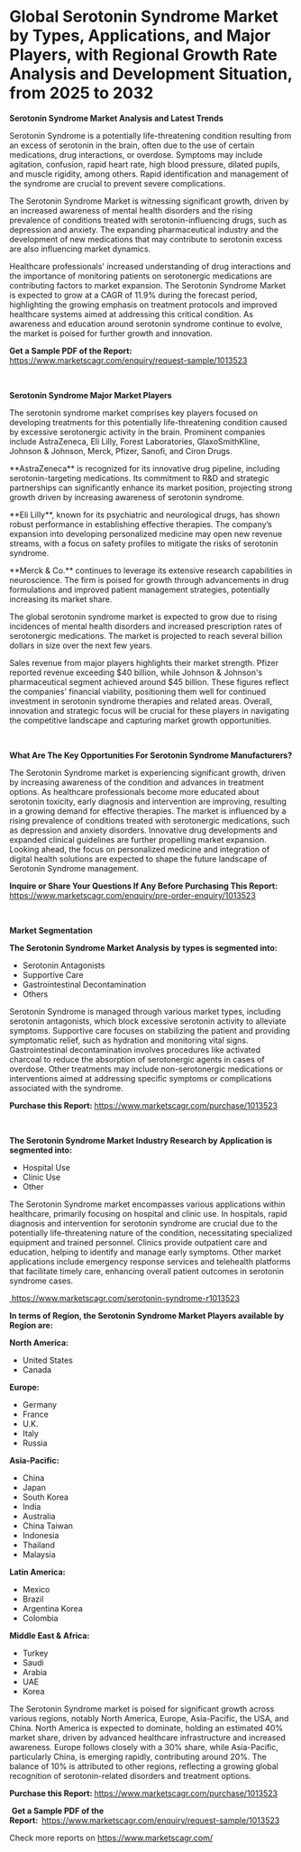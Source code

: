 <p><h1>Global Serotonin Syndrome Market by Types, Applications, and Major Players, with Regional Growth Rate Analysis and Development Situation, from 2025 to 2032</h1></p><p><strong>Serotonin Syndrome Market Analysis and Latest Trends</strong></p>
<p><p>Serotonin Syndrome is a potentially life-threatening condition resulting from an excess of serotonin in the brain, often due to the use of certain medications, drug interactions, or overdose. Symptoms may include agitation, confusion, rapid heart rate, high blood pressure, dilated pupils, and muscle rigidity, among others. Rapid identification and management of the syndrome are crucial to prevent severe complications.</p><p>The Serotonin Syndrome Market is witnessing significant growth, driven by an increased awareness of mental health disorders and the rising prevalence of conditions treated with serotonin-influencing drugs, such as depression and anxiety. The expanding pharmaceutical industry and the development of new medications that may contribute to serotonin excess are also influencing market dynamics. </p><p>Healthcare professionals' increased understanding of drug interactions and the importance of monitoring patients on serotonergic medications are contributing factors to market expansion. The Serotonin Syndrome Market is expected to grow at a CAGR of 11.9% during the forecast period, highlighting the growing emphasis on treatment protocols and improved healthcare systems aimed at addressing this critical condition. As awareness and education around serotonin syndrome continue to evolve, the market is poised for further growth and innovation.</p></p>
<p><strong>Get a Sample PDF of the Report:&nbsp;</strong> <a href="https://www.marketscagr.com/enquiry/request-sample/1013523?utm_campaign=1905&utm_medium=2&utm_source=Github&utm_content=ia&utm_term=06032025&utm_id=serotonin-syndrome">https://www.marketscagr.com/enquiry/request-sample/1013523</a></p>
<p>&nbsp;</p>
<p><strong>Serotonin Syndrome Major Market Players</strong></p>
<p><p>The serotonin syndrome market comprises key players focused on developing treatments for this potentially life-threatening condition caused by excessive serotonergic activity in the brain. Prominent companies include AstraZeneca, Eli Lilly, Forest Laboratories, GlaxoSmithKline, Johnson & Johnson, Merck, Pfizer, Sanofi, and Ciron Drugs.</p><p>**AstraZeneca** is recognized for its innovative drug pipeline, including serotonin-targeting medications. Its commitment to R&D and strategic partnerships can significantly enhance its market position, projecting strong growth driven by increasing awareness of serotonin syndrome.</p><p>**Eli Lilly**, known for its psychiatric and neurological drugs, has shown robust performance in establishing effective therapies. The company’s expansion into developing personalized medicine may open new revenue streams, with a focus on safety profiles to mitigate the risks of serotonin syndrome.</p><p>**Merck & Co.** continues to leverage its extensive research capabilities in neuroscience. The firm is poised for growth through advancements in drug formulations and improved patient management strategies, potentially increasing its market share.</p><p>The global serotonin syndrome market is expected to grow due to rising incidences of mental health disorders and increased prescription rates of serotonergic medications. The market is projected to reach several billion dollars in size over the next few years.</p><p>Sales revenue from major players highlights their market strength. Pfizer reported revenue exceeding $40 billion, while Johnson & Johnson's pharmaceutical segment achieved around $45 billion. These figures reflect the companies' financial viability, positioning them well for continued investment in serotonin syndrome therapies and related areas. Overall, innovation and strategic focus will be crucial for these players in navigating the competitive landscape and capturing market growth opportunities.</p></p>
<p>&nbsp;</p>
<p><strong>What Are The Key Opportunities For Serotonin Syndrome Manufacturers?</strong></p>
<p><p>The Serotonin Syndrome market is experiencing significant growth, driven by increasing awareness of the condition and advances in treatment options. As healthcare professionals become more educated about serotonin toxicity, early diagnosis and intervention are improving, resulting in a growing demand for effective therapies. The market is influenced by a rising prevalence of conditions treated with serotonergic medications, such as depression and anxiety disorders. Innovative drug developments and expanded clinical guidelines are further propelling market expansion. Looking ahead, the focus on personalized medicine and integration of digital health solutions are expected to shape the future landscape of Serotonin Syndrome management.</p></p>
<p><strong>Inquire or Share Your Questions If Any Before Purchasing This Report:</strong> <a href="https://www.marketscagr.com/enquiry/pre-order-enquiry/1013523?utm_campaign=1905&utm_medium=2&utm_source=Github&utm_content=ia&utm_term=06032025&utm_id=serotonin-syndrome">https://www.marketscagr.com/enquiry/pre-order-enquiry/1013523</a></p>
<p>&nbsp;</p>
<p><strong>Market Segmentation</strong></p>
<p><strong>The Serotonin Syndrome Market Analysis by types is segmented into:</strong></p>
<p><ul><li>Serotonin Antagonists</li><li>Supportive Care</li><li>Gastrointestinal Decontamination</li><li>Others</li></ul></p>
<p><p>Serotonin Syndrome is managed through various market types, including serotonin antagonists, which block excessive serotonin activity to alleviate symptoms. Supportive care focuses on stabilizing the patient and providing symptomatic relief, such as hydration and monitoring vital signs. Gastrointestinal decontamination involves procedures like activated charcoal to reduce the absorption of serotonergic agents in cases of overdose. Other treatments may include non-serotonergic medications or interventions aimed at addressing specific symptoms or complications associated with the syndrome.</p></p>
<p><strong>Purchase this Report:&nbsp;</strong><a href="https://www.marketscagr.com/purchase/1013523?utm_campaign=1905&utm_medium=2&utm_source=Github&utm_content=ia&utm_term=06032025&utm_id=serotonin-syndrome">https://www.marketscagr.com/purchase/1013523</a></p>
<p>&nbsp;</p>
<p><strong>The Serotonin Syndrome Market Industry Research by Application is segmented into:</strong></p>
<p><ul><li>Hospital Use</li><li>Clinic Use</li><li>Other</li></ul></p>
<p><p>The Serotonin Syndrome market encompasses various applications within healthcare, primarily focusing on hospital and clinic use. In hospitals, rapid diagnosis and intervention for serotonin syndrome are crucial due to the potentially life-threatening nature of the condition, necessitating specialized equipment and trained personnel. Clinics provide outpatient care and education, helping to identify and manage early symptoms. Other market applications include emergency response services and telehealth platforms that facilitate timely care, enhancing overall patient outcomes in serotonin syndrome cases.</p></p>
<p><a href="https://www.marketscagr.com/serotonin-syndrome-r1013523?utm_campaign=1905&utm_medium=2&utm_source=Github&utm_content=ia&utm_term=06032025&utm_id=serotonin-syndrome">&nbsp;https://www.marketscagr.com/serotonin-syndrome-r1013523</a></p>
<p><strong>In terms of Region, the Serotonin Syndrome Market Players available by Region are:</strong></p>
<p>
    <p> <strong> North America: </strong>
        <ul>
            <li>United States</li>
            <li>Canada</li>
        </ul>
        </p> 
    <p> <strong> Europe: </strong>
        <ul>
            <li>Germany</li>
            <li>France</li>
            <li>U.K.</li>
            <li>Italy</li>
            <li>Russia</li>
        </ul>
        </p> 
    <p> <strong> Asia-Pacific: </strong>
        <ul>
            <li>China</li>
            <li>Japan</li>
            <li>South Korea</li>
            <li>India</li>
            <li>Australia</li>
            <li>China Taiwan</li>
            <li>Indonesia</li>
            <li>Thailand</li>
            <li>Malaysia</li>
        </ul>
        </p> 
    <p> <strong> Latin America: </strong>
        <ul>
            <li>Mexico</li>
            <li>Brazil</li>
            <li>Argentina Korea</li>
            <li>Colombia</li>
        </ul>
        </p> 
    <p> <strong> Middle East & Africa: </strong>
        <ul>
            <li>Turkey</li>
            <li>Saudi</li>
            <li>Arabia</li>
            <li>UAE</li>
            <li>Korea</li>
        </ul>
    </p>
    </p>
<p><p>The Serotonin Syndrome market is poised for significant growth across various regions, notably North America, Europe, Asia-Pacific, the USA, and China. North America is expected to dominate, holding an estimated 40% market share, driven by advanced healthcare infrastructure and increased awareness. Europe follows closely with a 30% share, while Asia-Pacific, particularly China, is emerging rapidly, contributing around 20%. The balance of 10% is attributed to other regions, reflecting a growing global recognition of serotonin-related disorders and treatment options.</p></p>
<p><strong>Purchase this Report: </strong><a href="https://www.marketscagr.com/purchase/1013523?utm_campaign=1905&utm_medium=2&utm_source=Github&utm_content=ia&utm_term=06032025&utm_id=serotonin-syndrome">https://www.marketscagr.com/purchase/1013523</a></p>
<p>&nbsp;<strong>Get a Sample PDF of the Report:&nbsp;&nbsp;</strong><a href="https://www.marketscagr.com/enquiry/request-sample/1013523?utm_campaign=1905&utm_medium=2&utm_source=Github&utm_content=ia&utm_term=06032025&utm_id=serotonin-syndrome">https://www.marketscagr.com/enquiry/request-sample/1013523</a></p>
<p><strong></strong></p>
<p>Check more reports on <a href="https://www.marketscagr.com/?utm_campaign=1905&utm_medium=2&utm_source=Github&utm_content=ia&utm_term=06032025&utm_id=serotonin-syndrome">https://www.marketscagr.com/</a></p>